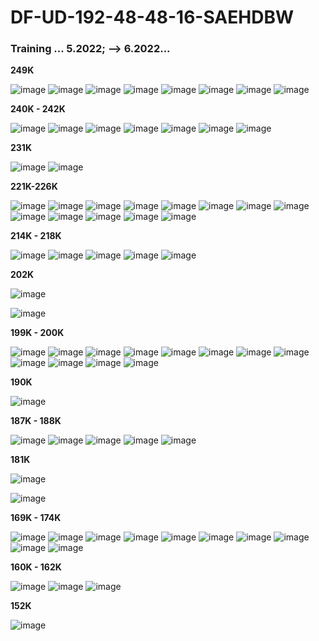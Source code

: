 # DF-UD-192-48-48-16-SAEHDBW 

### Training  ... 5.2022;  --> 6.2022...

**249K**

![image](https://user-images.githubusercontent.com/23367640/172017726-60547770-76f4-43d8-ab3b-f3e6ac3a811d.png)
![image](https://user-images.githubusercontent.com/23367640/172017771-156000b9-e032-4210-a8fa-fa84e05a02ab.png)
![image](https://user-images.githubusercontent.com/23367640/172017775-1525b5f7-02ac-45af-8017-69e97942f087.png)
![image](https://user-images.githubusercontent.com/23367640/172017804-a91600aa-ef05-42bb-9252-a4a46b40cb79.png)
![image](https://user-images.githubusercontent.com/23367640/172017818-65041acd-b332-4add-9101-0f5607700645.png)
![image](https://user-images.githubusercontent.com/23367640/172017845-8086ec6a-33c6-456d-b519-9babdec40bfd.png)
![image](https://user-images.githubusercontent.com/23367640/172017859-34c8709e-eb27-4a2a-ad5c-508591075df2.png)
![image](https://user-images.githubusercontent.com/23367640/172017870-a3df9282-c028-4b68-b0e4-963d29c052a3.png)


**240K - 242K**

![image](https://user-images.githubusercontent.com/23367640/172011500-15b6720c-2fd9-4a31-930e-25a80c9557ae.png)
![image](https://user-images.githubusercontent.com/23367640/172011512-82d1fc36-1ee9-4904-bea6-4b72e03e1573.png)
![image](https://user-images.githubusercontent.com/23367640/172011514-3abcfaa4-0170-4464-9335-cfff8c5fe7af.png)
![image](https://user-images.githubusercontent.com/23367640/172011519-c0952c09-25b4-4362-883d-6e8413699796.png)
![image](https://user-images.githubusercontent.com/23367640/172011533-adcdff3f-af5c-40ae-b605-6c46df49b975.png)
![image](https://user-images.githubusercontent.com/23367640/172011558-cc68a6a8-c9f9-45ac-b9c3-f662f2460e7e.png)
![image](https://user-images.githubusercontent.com/23367640/172011745-4393c193-292a-4d92-9d4f-dc833dbc9eaa.png)


**231K**

![image](https://user-images.githubusercontent.com/23367640/172011458-87b4cb97-1ad7-44f4-8c5d-f3108fd92b7e.png)
![image](https://user-images.githubusercontent.com/23367640/172011480-f06ba2fc-1f38-441b-87d6-d9fe24969db5.png)



**221K-226K**

![image](https://user-images.githubusercontent.com/23367640/172011318-4546ee15-5364-4071-9200-4949feb306b4.png)
![image](https://user-images.githubusercontent.com/23367640/172011378-e970e20d-00c1-4f38-b55d-c7d128c97fec.png)
![image](https://user-images.githubusercontent.com/23367640/172011385-d62356ec-0878-4686-b798-17f9a8d477f7.png)
![image](https://user-images.githubusercontent.com/23367640/172011387-c489cf5b-336a-4e80-b7cf-b51eebc21f14.png)
![image](https://user-images.githubusercontent.com/23367640/172011398-52cbc438-be8d-40bf-afee-4ff11fb8f5fc.png)
![image](https://user-images.githubusercontent.com/23367640/172011412-897e5af7-29d4-4b83-81bb-2df457e7914a.png)
![image](https://user-images.githubusercontent.com/23367640/172011418-084a5325-0baf-464f-999f-52b53bba9b08.png)
![image](https://user-images.githubusercontent.com/23367640/172011422-1a2412a0-8b05-473e-bd02-8909e98c65c4.png)
![image](https://user-images.githubusercontent.com/23367640/172011430-2ab62e1d-8d77-44b2-93f1-6c4cff31f9ff.png)
![image](https://user-images.githubusercontent.com/23367640/172011436-9e59fedb-2b9a-44b6-b7fd-52a67c7d307c.png)
![image](https://user-images.githubusercontent.com/23367640/172011441-c02f0625-eee0-4ae6-86a4-84e16f046637.png)
![image](https://user-images.githubusercontent.com/23367640/172011447-a69a27ce-2078-41ed-928f-2f7f4fbc5a5c.png)
![image](https://user-images.githubusercontent.com/23367640/172011451-70ca35a4-6892-4b2b-93a2-f227b7096ff9.png)


**214K - 218K**

![image](https://user-images.githubusercontent.com/23367640/172011271-6b2b316c-845b-42f7-85e0-deac99b75e59.png)
![image](https://user-images.githubusercontent.com/23367640/172011283-9abebab1-2390-4805-8188-058929b484d5.png)
![image](https://user-images.githubusercontent.com/23367640/172011291-9f7532be-ea90-464e-9575-133e94b2409f.png)
![image](https://user-images.githubusercontent.com/23367640/172011309-fd0bcac9-41c3-4810-b07d-375da0cba1ee.png)
![image](https://user-images.githubusercontent.com/23367640/172011325-99f74155-8dd3-409d-b76a-3612744be6fb.png)

**202K**

![image](https://user-images.githubusercontent.com/23367640/172011250-11e31ceb-6dc4-43f6-a279-f8a9ccf14feb.png)

![image](https://user-images.githubusercontent.com/23367640/172011254-329c99df-8c39-4447-b23d-ad8cf9c1e497.png)

**199K - 200K**

![image](https://user-images.githubusercontent.com/23367640/172011186-c47196b2-7e63-4056-90b5-34c383a94e2f.png)
![image](https://user-images.githubusercontent.com/23367640/172011190-56bd55f1-00a4-4d97-b3f6-e5bd639c93f2.png)
![image](https://user-images.githubusercontent.com/23367640/172011191-638d26b5-16c9-4b0b-85f2-8f040a3363ed.png)
![image](https://user-images.githubusercontent.com/23367640/172011197-83fd27a7-78a5-4de4-8713-67feed76e007.png)
![image](https://user-images.githubusercontent.com/23367640/172011205-e3de9e82-f079-42a3-9c88-d52176a9beef.png)
![image](https://user-images.githubusercontent.com/23367640/172011217-551152b5-172a-4667-9d4a-a19af32bf18d.png)
![image](https://user-images.githubusercontent.com/23367640/172011220-95532934-a0e8-406c-9129-286c5cb9e5d0.png)
![image](https://user-images.githubusercontent.com/23367640/172011231-4be2ddf6-933d-4741-ae39-766c870cd635.png)
![image](https://user-images.githubusercontent.com/23367640/172011241-ad580b4a-04ed-47c9-88a2-10ac3d7e1e33.png)
![image](https://user-images.githubusercontent.com/23367640/172011244-ca437a07-1497-4f20-8f3b-f1d9717be415.png)
![image](https://user-images.githubusercontent.com/23367640/172011246-39785308-6304-4019-8cd8-a5704ebbcc7b.png)
![image](https://user-images.githubusercontent.com/23367640/172011248-e4057ac5-c002-4af1-9c32-b360ea6b9859.png)


**190K**

![image](https://user-images.githubusercontent.com/23367640/172011182-c087c028-7e08-48c3-aa1c-e84fc74620be.png)



**187K - 188K**

![image](https://user-images.githubusercontent.com/23367640/172011142-2938e3f7-27d2-4be1-86b8-898a408ee5f5.png)
![image](https://user-images.githubusercontent.com/23367640/172011152-a99ad3e5-34f0-4cd8-9654-18ecb6369a6f.png)
![image](https://user-images.githubusercontent.com/23367640/172011156-fa24e6f9-8202-474d-bfeb-e0fae25b7ae0.png)
![image](https://user-images.githubusercontent.com/23367640/172011161-d3ecf5be-2f7f-4309-8c6b-294c486906be.png)
![image](https://user-images.githubusercontent.com/23367640/172011178-7119a538-85f9-4e0b-b4d4-d03db3caf861.png)
 

**181K**

![image](https://user-images.githubusercontent.com/23367640/172011135-f66f5941-47a4-4d47-be8b-b6e2ed704e1c.png)

![image](https://user-images.githubusercontent.com/23367640/172011140-3e8f42ac-ee09-4ec2-8b95-73fa801c949e.png)

**169K - 174K**

![image](https://user-images.githubusercontent.com/23367640/172011066-f9158ae4-4648-4165-8a9c-d8b100499970.png)
![image](https://user-images.githubusercontent.com/23367640/172011074-49cba34e-15bd-49a7-9f53-59ec40a21fdc.png)
![image](https://user-images.githubusercontent.com/23367640/172011076-07a2d608-ef49-454b-8ce3-257fb1198206.png)
![image](https://user-images.githubusercontent.com/23367640/172011081-ae6662af-818c-4bea-8cea-1dffe4ef4cb9.png)
![image](https://user-images.githubusercontent.com/23367640/172011092-3373bbb9-9cd0-47f8-883f-74963885e801.png)
![image](https://user-images.githubusercontent.com/23367640/172011095-810712df-29ab-4403-876d-3ce1b64d5037.png)
![image](https://user-images.githubusercontent.com/23367640/172011111-08e7d1c5-368f-449b-81c8-a5c8981ddc0d.png)
![image](https://user-images.githubusercontent.com/23367640/172011123-36334c64-2407-4163-85f0-c427212e9356.png)
![image](https://user-images.githubusercontent.com/23367640/172011128-0423d343-b0ab-42c5-8954-ad604dc4a9a8.png)
![image](https://user-images.githubusercontent.com/23367640/172011131-65da76eb-5b52-43bb-95f4-1bf0456ba221.png)



**160K - 162K**

![image](https://user-images.githubusercontent.com/23367640/172010980-af06833f-0cff-4223-9b21-72b692918774.png)
![image](https://user-images.githubusercontent.com/23367640/172011044-89a3241d-146a-4032-b670-a33cba9bd90b.png)
![image](https://user-images.githubusercontent.com/23367640/172011061-2f9ddb0e-212a-4b03-8a51-b9ba7936d973.png)


**152K**

![image](https://user-images.githubusercontent.com/23367640/172011005-f020fcdf-c1df-4b31-bad2-90caea71dfbc.png)







